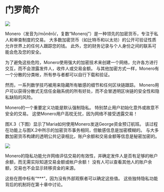 # 门罗简介

![](11)

Monero（发音为/mōnĕrō/，复数“Moneroj”）是一种领先的加密货币，专注于私人和审查制度的交易。 大多数加密货币（如比特币和以太坊）的公开可验证性质允许世界上的任何人跟踪您的钱。 此外，您的财务记录与个人身份之间的联系可能会危及您的安全。

为了避免这些危险，Monero使用强大的加密技术来创建一个网络，允许各方进行交互，而不会泄露发件人，收件人或交易金额。 与其他加密方式一样，Monero有一个分散的分类帐，所有参与者都可以自行下载和验证。

然而，一系列数学技巧被用来隐藏所有敏感的细节和任何区块链跟踪。 Monero用户可以获得分散式无信任金融系统的所有好处，而不会冒透明区块链的安全性和隐私缺陷的风险。

Monero的一个重要定义功能是默认强制隐私。 特别禁止用户初始化意外或故意不安全的交易。 这使Monero用户高枕无忧，因为网络不接受透露交易！

图X.3（下图）显示了Maria如何使用Monero发送George资金预订航班。 该过程在功能上与图X.2中所示的加密货币事务相同，但敏感信息是加密模糊的。 与大多数加密货币构建的透明公共记录相比，账户余额和交易金额等信息是秘密加密的。

![](11)

Monero的隐私功能允许网络评估交易的有效性，并确定发件人是否有足够的帐户余额，而无需实际知道交易金额或帐户余额！ 没有人可以查看其他人的账户余额，交易也不会显示转移资金的来源。

这些在图中标有“***”，因为没有外部观察者可以确定这些值。 这些独特隐私功能背后的机制将在第十章中讨论。

